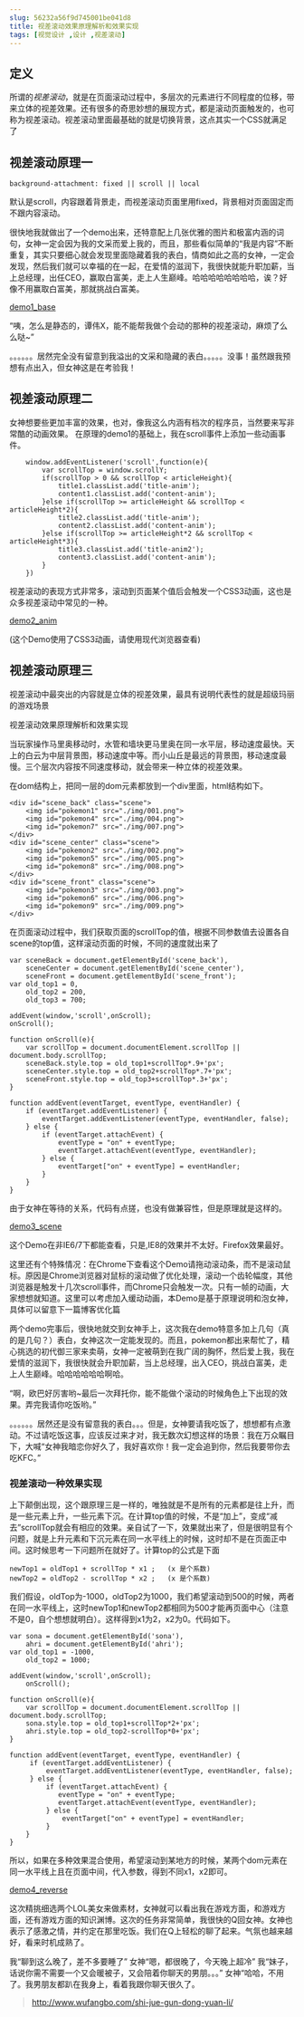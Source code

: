```yaml
---
slug: 56232a56f9d745001be041d8
title: 视差滚动效果原理解析和效果实现
tags: [视觉设计 ,设计 ,视差滚动]
---
```


## 定义

所谓的*视差滚动*，就是在页面滚动过程中，多层次的元素进行不同程度的位移，带来立体的视差效果。还有很多的奇思妙想的展现方式，都是滚动页面触发的，也可称为视差滚动。视差滚动里面最基础的就是切换背景，这点其实一个CSS就满足了

## 视差滚动原理一

```
background-attachment: fixed || scroll || local
```
默认是scroll，内容跟着背景走，而视差滚动页面里用fixed，背景相对页面固定而不跟内容滚动。

很快地我就做出了一个demo出来，还特意配上几张优雅的图片和极富内涵的词句，女神一定会因为我的文采而爱上我的，而且，那些看似简单的“我是内容”不断重复，其实只要细心就会发现里面隐藏着我的表白，情商如此之高的女神，一定会发现，然后我们就可以幸福的在一起，在爱情的滋润下，我很快就能升职加薪，当上总经理，出任CEO，赢取白富美，走上人生巅峰。哈哈哈哈哈哈哈哈，诶？好像不用赢取白富美，那就挑战白富美。

[demo1_base](http://www.alloyteam.com/wp-content/uploads/2014/01/demo1_base.html)

 

“咦，怎么是静态的，谭伟X，能不能帮我做个会动的那种的视差滚动，麻烦了么么哒~”

。。。。。。居然完全没有留意到我溢出的文采和隐藏的表白。。。。。没事！虽然跟我预想有点出入，但女神这是在考验我！

## 视差滚动原理二

女神想要些更加丰富的效果，也对，像我这么内涵有档次的程序员，当然要来写非常酷的动画效果。
在原理的demo1的基础上，我在scroll事件上添加一些动画事件。
```
	window.addEventListener('scroll',function(e){
        var scrollTop = window.scrollY;
        if(scrollTop > 0 && scrollTop < articleHeight){
            title1.classList.add('title-anim');
            content1.classList.add('content-anim');
        }else if(scrollTop >= articleHeight && scrollTop < articleHeight*2){
            title2.classList.add('title-anim');
            content2.classList.add('content-anim');
        }else if(scrollTop >= articleHeight*2 && scrollTop < articleHeight*3){
            title3.classList.add('title-anim2');
            content3.classList.add('content-anim');
        }
    })
```

视差滚动的表现方式非常多，滚动到页面某个值后会触发一个CSS3动画，这也是众多视差滚动中常见的一种。

[demo2_anim](http://www.alloyteam.com/wp-content/uploads/2014/01/demo2_anim.html)

(这个Demo使用了CSS3动画，请使用现代浏览器查看)

## 视差滚动原理三
视差滚动中最突出的内容就是立体的视差效果，最具有说明代表性的就是超级玛丽的游戏场景

视差滚动效果原理解析和效果实现

当玩家操作马里奥移动时，水管和墙块更马里奥在同一水平层，移动速度最快。天上的白云为中层背景图，移动速度中等。而小山丘是最远的背景图，移动速度最慢。三个层次内容按不同速度移动，就会带来一种立体的视差效果。

在dom结构上，把同一层的dom元素都放到一个div里面，html结构如下。
```
<div id="scene_back" class="scene">
    <img id="pokemon1" src="./img/001.png">
    <img id="pokemon4" src="./img/004.png">
    <img id="pokemon7" src="./img/007.png">
</div>
<div id="scene_center" class="scene">
    <img id="pokemon2" src="./img/002.png">
    <img id="pokemon5" src="./img/005.png">
    <img id="pokemon8" src="./img/008.png">
</div>
<div id="scene_front" class="scene">
    <img id="pokemon3" src="./img/003.png">
    <img id="pokemon6" src="./img/006.png">
    <img id="pokemon9" src="./img/009.png">
</div>
```
在页面滚动过程中，我们获取页面的scrollTop的值，根据不同参数值去设置各自scene的top值，这样滚动页面的时候，不同的速度就出来了
```
var sceneBack = document.getElementById('scene_back'),
    sceneCenter = document.getElementById('scene_center'),
    sceneFront = document.getElementById('scene_front');
var old_top1 = 0,
    old_top2 = 200,
    old_top3 = 700;

addEvent(window,'scroll',onScroll);
onScroll();

function onScroll(e){
    var scrollTop = document.documentElement.scrollTop || document.body.scrollTop;
    sceneBack.style.top = old_top1+scrollTop*.9+'px';
    sceneCenter.style.top = old_top2+scrollTop*.7+'px';
    sceneFront.style.top = old_top3+scrollTop*.3+'px';  
}

function addEvent(eventTarget, eventType, eventHandler) {
    if (eventTarget.addEventListener) {
        eventTarget.addEventListener(eventType, eventHandler, false);
    } else {
        if (eventTarget.attachEvent) {
            eventType = "on" + eventType;
            eventTarget.attachEvent(eventType, eventHandler);
        } else {
            eventTarget["on" + eventType] = eventHandler;
        }
    }
}
```
由于女神在等待的关系，代码有点搓，也没有做兼容性，但是原理就是这样的。

[demo3_scene](http://www.alloyteam.com/wp-content/uploads/2014/01/demo3_scene.html)

这个Demo在非IE6/7下都能查看，只是,IE8的效果并不太好。Firefox效果最好。

这里还有个特殊情况：在Chrome下查看这个Demo请拖动滚动条，而不是滚动鼠标。原因是Chrome浏览器对鼠标的滚动做了优化处理，滚动一个齿轮幅度，其他浏览器是触发十几次scroll事件，而Chrome只会触发一次。只有一帧的动画，大家想想就知道。这里可以考虑加入缓动动画，本Demo是基于原理说明和泡女神，具体可以留意下一篇博客优化篇

两个demo完事后，很快地就交到女神手上，这次我在demo特意多加上几句（真的是几句？）表白，女神这次一定能发现的。而且，pokemon都出来帮忙了，精心挑选的初代御三家来卖萌，女神一定被萌到在我广阔的胸怀，然后爱上我，我在爱情的滋润下，我很快就会升职加薪，当上总经理，出入CEO，挑战白富美，走上人生巅峰。哈哈哈哈哈哈啊哈。

 

“啊，欧巴好厉害哟~最后一次拜托你，能不能做个滚动的时候角色上下出现的效果。弄完我请你吃饭哟。”

。。。。。。居然还是没有留意我的表白。。。但是，女神要请我吃饭了，想想都有点激动。不过请吃饭这事，应该反过来才对，我无数次幻想这样的场景：我在万众瞩目下，大喊“女神我暗恋你好久了，我好喜欢你！我一定会追到你，然后我要带你去吃KFC。”

 

### 视差滚动一种效果实现
上下颠倒出现，这个跟原理三是一样的，唯独就是不是所有的元素都是往上升，而是一些元素上升，一些元素下沉。在计算top值的时候，不是“加上”，变成“减去”scrollTop就会有相应的效果。亲自试了一下，效果就出来了，但是很明显有个问题，就是上升元素和下沉元素在同一水平线上的时候，这时却不是在页面正中间。这时候思考一下问题所在就好了。计算top的公式是下面

```
newTop1 = oldTop1 + scrollTop * x1 ;   (x 是个系数)
newTop2 = oldTop2 - scrollTop * x2 ;   (x 是个系数)
```
我们假设，oldTop为-1000，oldTop2为1000，我们希望滚动到500的时候，两者在同一水平线上，这时newTop1和newTop2都相同为500才能再页面中心（注意不是0，自个想想就明白）。这样得到x1为2，x2为0。代码如下。
```
var sona = document.getElementById('sona'),
    ahri = document.getElementById('ahri');
var old_top1 = -1000,
    old_top2 = 1000;

addEvent(window,'scroll',onScroll);
    onScroll();

function onScroll(e){
    var scrollTop = document.documentElement.scrollTop || document.body.scrollTop;
    sona.style.top = old_top1+scrollTop*2+'px';
    ahri.style.top = old_top2-scrollTop*0+'px';
}

function addEvent(eventTarget, eventType, eventHandler) {
     if (eventTarget.addEventListener) {
         eventTarget.addEventListener(eventType, eventHandler, false);
     } else {
         if (eventTarget.attachEvent) {
            eventType = "on" + eventType;
            eventTarget.attachEvent(eventType, eventHandler);
         } else {
             eventTarget["on" + eventType] = eventHandler;
         }
    }
}
```
所以，如果在多种效果混合使用，希望滚动到某地方的时候，某两个dom元素在同一水平线上且在页面中间，代入参数，得到不同x1，x2即可。

[demo4_reverse](http://www.alloyteam.com/wp-content/uploads/2014/01/demo4_reverse.html)

这次精挑细选两个LOL美女来做素材，女神就可以看出我在游戏方面，和游戏方面，还有游戏方面的知识渊博。这次的任务非常简单，我很快的Q回女神。女神也表示了感激之情，并约定在那里吃饭。我们在Q上轻松的聊了起来。气氛也越来越好，看来时机成熟了。

我“聊到这么晚了，差不多要睡了”
女神“嗯，都很晚了，今天晚上超冷”
我“妹子，话说你需不需要一个又会暖被子，又会陪着你聊天的男朋。。。”
女神“哈哈，不用了。我男朋友都趴在我身上，看着我跟你聊天很久了。

> http://www.wufangbo.com/shi-jue-gun-dong-yuan-li/
